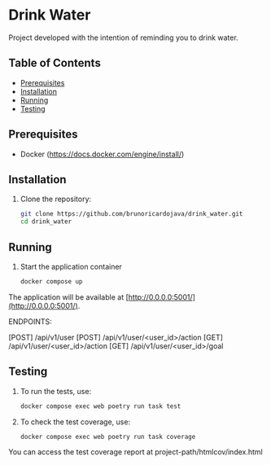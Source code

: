 # Drink Water

Project developed with the intention of reminding you to drink water.

## Table of Contents

- [Prerequisites](#prerequisites)
- [Installation](#installation)
- [Running](#running)
- [Testing](#testing)

## Prerequisites

- Docker (https://docs.docker.com/engine/install/)

## Installation

1. Clone the repository:

    ```bash
    git clone https://github.com/brunoricardojava/drink_water.git
    cd drink_water
    ```

## Running

1. Start the application container

    ```bash
    docker compose up
    ```

The application will be available at [http://0.0.0.0:5001/](http://0.0.0.0:5001/).

ENDPOINTS:

[POST] /api/v1/user
[POST] /api/v1/user/<user_id>/action
[GET] /api/v1/user/<user_id>/action
[GET] /api/v1/user/<user_id>/goal

## Testing

1. To run the tests, use:

    ```bash
    docker compose exec web poetry run task test
    ```

2. To check the test coverage, use:

    ```bash
    docker compose exec web poetry run task coverage
    ```

You can access the test coverage report at project-path/htmlcov/index.html
